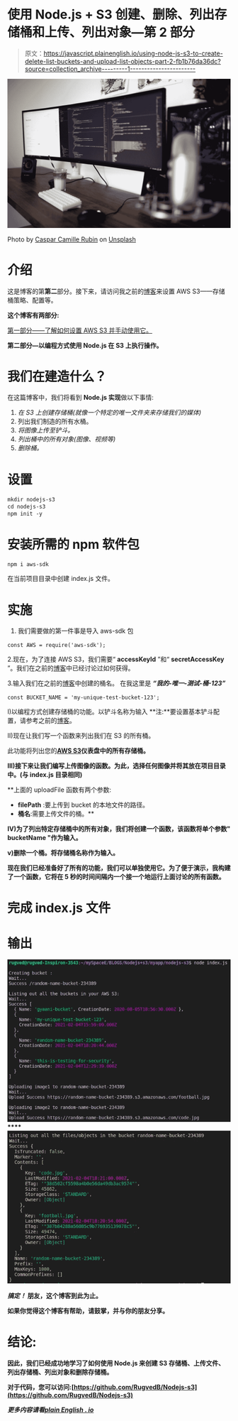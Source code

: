 # 使用 Node.js + S3 创建、删除、列出存储桶和上传、列出对象—第 2 部分

> 原文：<https://javascript.plainenglish.io/using-node-js-s3-to-create-delete-list-buckets-and-upload-list-objects-part-2-fb1b76da36dc?source=collection_archive---------1----------------------->

![](img/d8dee8fb358920c83e6057776f1e543f.png)

Photo by [Caspar Camille Rubin](https://unsplash.com/@casparrubin?utm_source=medium&utm_medium=referral) on [Unsplash](https://unsplash.com?utm_source=medium&utm_medium=referral)

# 介绍

这是博客的第**第二**部分。接下来，请访问我之前的[博客](https://medium.com/@rugved-bongale/using-node-js-s3-to-create-delete-list-buckets-and-upload-list-objects-part-1-b9943825c666)来设置 AWS S3——存储桶策略、配置等。

**这个博客有两部分:**

[第一部分——了解如何设置 AWS S3 并手动使用它。](https://medium.com/@rugved-bongale/using-node-js-s3-to-create-delete-list-buckets-and-upload-list-objects-part-1-b9943825c666)

**第二部分—以编程方式使用 Node.js 在 S3 上执行操作。**

# 我们在建造什么？

在这篇博客中，我们将看到 **Node.js 实现**做以下事情:

1.  *在 S3 上创建存储桶(就像一个特定的唯一文件夹来存储我们的媒体)*
2.  列出我们制造的所有水桶。
3.  *将图像上传至铲斗。*
4.  *列出桶中的所有对象(图像、视频等)*
5.  *删除桶。*

# **设置**

```
mkdir nodejs-s3
cd nodejs-s3
npm init -y
```

# **安装所需的 npm 软件包**

```
npm i aws-sdk
```

在当前项目目录中创建 index.js 文件。

# **实施**

1.  我们需要做的第一件事是导入 aws-sdk 包

```
const AWS = require('aws-sdk');
```

2.现在，为了连接 AWS S3，我们需要“ **accessKeyId** ”和“ **secretAccessKey** ”。我们在之前的[博客](https://medium.com/@rugved-bongale/using-node-js-s3-to-create-delete-list-buckets-and-upload-list-objects-part-1-b9943825c666)中已经讨论过如何获得。

3.输入我们在之前的[博客](https://medium.com/@rugved-bongale/using-node-js-s3-to-create-delete-list-buckets-and-upload-list-objects-part-1-b9943825c666)中创建的桶名。
在我这里是 ***“我的-唯一-测试-桶-123”***

```
const BUCKET_NAME = 'my-unique-test-bucket-123';
```

I)以编程方式创建存储桶的功能。以铲斗名称为输入
**注:**要设置基本铲斗配置，请参考之前的[博客](https://medium.com/@rugved-bongale/using-node-js-s3-to-create-delete-list-buckets-and-upload-list-objects-part-1-b9943825c666)。

II)现在让我们写一个函数来列出我们在 S3 的所有桶。

此功能将列出您的[**AWS S3**](https://s3.console.aws.amazon.com/s3/home)**仪表盘中的所有存储桶。**

**III)接下来让我们编写上传图像的函数。为此，选择任何图像并将其放在项目目录中。(与 index.js 目录相同)**

**上面的 uploadFile 函数有两个参数:
- **filePath** :要上传到 bucket 的本地文件的路径。
- **桶名**:需要上传文件的桶。**

**IV)为了列出特定存储桶中的所有对象，我们将创建一个函数，该函数将单个参数" **bucketName** "作为输入。**

**v)删除一个桶。将存储桶名称作为输入。**

**现在我们已经准备好了所有的功能，我们可以单独使用它。为了便于演示，我构建了一个函数，它将在 5 秒的时间间隔内一个接一个地运行上面讨论的所有函数。**

# ****完成 index.js 文件****

# ****输出****

**![](img/6f1da481c15dd2796e37ffdb4df79dac.png)****![](img/0fd0ae0f96d25ad6e12758a29d1f2c9c.png)**

*****搞定！*** 朋友，这个博客到此为止。**

**如果你觉得这个博客有帮助，请鼓掌，并与你的朋友分享。**

# ****结论:****

**因此，我们已经成功地学习了如何使用 Node.js 来创建 S3 存储桶、上传文件、列出存储桶、列出对象和删除存储桶。**

**对于代码，您可以访问:[https://github.com/RugvedB/Nodejs-s3](https://github.com/RugvedB/Nodejs-s3)**

***更多内容请看*[*plain English . io*](http://plainenglish.io/)**